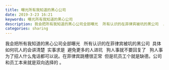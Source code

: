 ```yaml
---
title: 曝光所有我知道的黑心公司
date: 2019-3-23 16:21
keywords: 曝光所有我知道的黑心公司
description: 我会把所有我知道的黑心公司全部曝光  所有认识的在菲律宾被坑的黑公司  具体如何坑人的会讲清楚  实事求是  避免更多的人进坑  狗人事就不要回复了  狗人事为了招人什么鬼话都可以说。在菲律宾跳槽很正常  但是坑员工个就是缺德。公司和员工本
categories: sharing
---
```

<td class="t_f" id="postmessage_3291603">

我会把所有我知道的黑心公司全部曝光   所有认识的在菲律宾被坑的黑公司  具体如何坑人的会讲清楚  实事求是  避免更多的人进坑   狗人事就不要回复了   狗人事为了招人什么鬼话都可以说。在菲律宾跳槽很正常  但是坑员工个就是缺德。公司和员工本来就是双向选择的 。</td>
